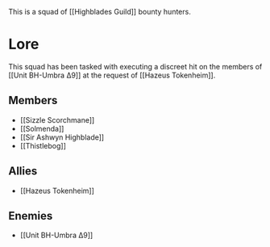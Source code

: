 This is a squad of [[Highblades Guild]] bounty hunters.
# Lore

This squad has been tasked with executing a discreet hit on the members of [[Unit BH-Umbra Δ9]] at the request of [[Hazeus Tokenheim]].
## Members

- [[Sizzle Scorchmane]]
- [[Solmenda]]
- [[Sir Ashwyn Highblade]]
- [[Thistlebog]]

## Allies

- [[Hazeus Tokenheim]]

## Enemies

- [[Unit BH-Umbra Δ9]]